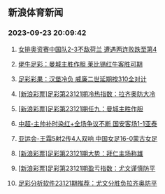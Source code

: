 ## 新浪体育新闻 
### 2023-09-23 20:09:42

1. [女排奥资赛中国队2-3不敌荷兰 遭遇两连败跌至第4](https://sports.sina.com.cn/others/volleyball/2023-09-22/doc-imznrcvy7506208.shtml)

2. [佬牛足彩：曼城主胜作胆 莱比锡红牛客胜可期](https://sports.sina.com.cn/l/2023-09-23/doc-imznryzr4785590.shtml)

3. [足彩彩果：汉堡冷负 威廉二世延期按310全对计](https://sports.sina.com.cn/l/2023-09-23/doc-imznryzr4783159.shtml)

4. [[新浪彩票]足彩第23121期冷热指数：拉齐奥防大冷](https://sports.sina.com.cn/l/2023-09-23/doc-imznryzp1716190.shtml)

5. [[新浪彩票]足彩第23121期任九：曼城主胜作胆](https://sports.sina.com.cn/l/2023-09-23/doc-imznryzr4784200.shtml)

6. [中超-主帅补时染红+全场争议不断 国安客场1-1亚泰](https://sports.sina.com.cn/china/j/2023-09-22/doc-imznqxqa7631501.shtml)

7. [亚运会-王霜5射2传4人双响 中国女足16-0蒙古女足](https://sports.sina.com.cn/china/womenfootballs/2023-09-22/doc-imznqxqc5343556.shtml)

8. [[新浪彩票]足彩第23121期大势：拜仁主场称雄](https://sports.sina.com.cn/l/2023-09-23/doc-imznryzt1560851.shtml)

9. [[新浪彩票]足彩第23121期盈亏指数：尤文谨慎防平](https://sports.sina.com.cn/l/2023-09-23/doc-imznryzt1561714.shtml)

10. [足彩分析软件23121期推荐：尤文分胜负拉齐奥防平](https://sports.sina.com.cn/l/2023-09-23/doc-imznryzq7039502.shtml)

